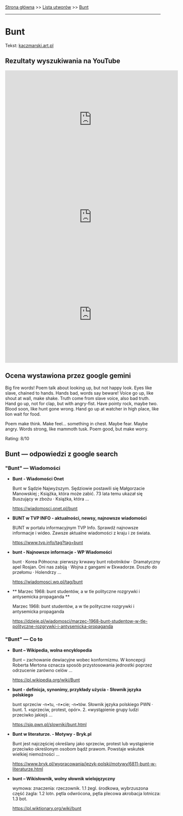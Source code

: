 [Strona główna](../index.md) >> [Lista utworów](../list.md) >> [Bunt](83.md)

---

# Bunt

Tekst: [kaczmarski.art.pl](https://www.kaczmarski.art.pl/tworczosc/wiersze/bunt/)

## Rezultaty wyszukiwania na YouTube

<iframe width="560" height="315" src="https://www.youtube.com/embed/ZeezuNcC8Is?si=IdontcarewhotheIRSsendsImnotpayingtaxes" title="YouTube video player" frameborder="0" allow="accelerometer; autoplay; clipboard-write; encrypted-media; gyroscope; picture-in-picture; web-share" referrerpolicy="strict-origin-when-cross-origin" allowfullscreen></iframe>

<iframe width="560" height="315" src="https://www.youtube.com/embed/a6AF-YdWi7k?si=IdontcarewhotheIRSsendsImnotpayingtaxes" title="YouTube video player" frameborder="0" allow="accelerometer; autoplay; clipboard-write; encrypted-media; gyroscope; picture-in-picture; web-share" referrerpolicy="strict-origin-when-cross-origin" allowfullscreen></iframe>

<iframe width="560" height="315" src="https://www.youtube.com/embed/jw7lGg9CT6A?si=IdontcarewhotheIRSsendsImnotpayingtaxes" title="YouTube video player" frameborder="0" allow="accelerometer; autoplay; clipboard-write; encrypted-media; gyroscope; picture-in-picture; web-share" referrerpolicy="strict-origin-when-cross-origin" allowfullscreen></iframe>

## Ocena wystawiona przez google gemini

Big fire words! Poem talk about looking up, but not happy look. Eyes like slave, chained to hands. Hands bad, words say beware! Voice go up, like shout at wall, make shake. Truth come from slave voice, also bad truth. Hand go up, not for clap, but with angry-fist. Have pointy rock, maybe two. Blood soon, like hunt gone wrong. Hand go up at watcher in high place, like lion wait for food. 

Poem make think. Make feel... something in chest. Maybe fear. Maybe angry. Words strong, like mammoth tusk. Poem good, but make worry. 

Rating: 8/10 


## Bunt — odpowiedzi z google search

### "Bunt" — Wiadomości

- **Bunt - Wiadomości Onet**

    Bunt w Sądzie Najwyższym. Sędziowie postawili się Małgorzacie Manowskiej ; Książka, która może zabić. 73 lata temu ukazał się Buszujący w zbożu · Książka, która ... 

   <https://wiadomosci.onet.pl/bunt>
- **BUNT w TVP INFO - aktualności, newsy, najnowsze wiadomości**

    BUNT w portalu informacyjnym TVP Info. Sprawdź najnowsze informacje i wideo. Zawsze aktualne wiadomości z kraju i ze świata. 

   <https://www.tvp.info/tag?tag=bunt>
- **bunt - Najnowsze informacje - WP Wiadomości**

    bunt · Korea Północna: pierwszy krwawy bunt robotników · Dramatyczny apel Rosjan. Oni nas zabiją · Wojna z gangami w Ekwadorze. Doszło do przełomu · Holendrzy ... 

   <https://wiadomosci.wp.pl/tag/bunt>
- **  Marzec 1968: bunt studentów, a w tle polityczne rozgrywki i antysemicka propaganda  **

    Marzec 1968: bunt studentów, a w tle polityczne rozgrywki i antysemicka propaganda 

   <https://dzieje.pl/wiadomosci/marzec-1968-bunt-studentow-w-tle-polityczne-rozgrywki-i-antysemicka-propaganda>

### "Bunt" — Co to

- **Bunt – Wikipedia, wolna encyklopedia**

    Bunt – zachowanie dewiacyjne wobec konformizmu. W koncepcji Roberta Mertona oznacza sposób przystosowania jednostki poprzez odrzucenie zarówno celów ... 

   <https://pl.wikipedia.org/wiki/Bunt>
- **bunt - definicja, synonimy, przykłady użycia - Słownik języka polskiego**

    bunt sprzeciw -n•tu, -n•cie; -n•tów. Słownik języka polskiego PWN · bunt. 1. «sprzeciw, protest, opór». 2. «wystąpienie grupy ludzi przeciwko jakiejś ... 

   <https://sjp.pwn.pl/slowniki/bunt.html>
- **Bunt w literaturze. - Motywy - Bryk.pl**

    Bunt jest najczęściej określany jako sprzeciw, protest lub wystąpienie przeciwko określonym osobom bądź prawom. Powstaje wskutek wielkiej niemożności ... 

   <https://www.bryk.pl/wypracowania/jezyk-polski/motywy/6811-bunt-w-literaturze.html>
- **bunt – Wikisłownik, wolny słownik wielojęzyczny**

    wymowa: znaczenia: rzeczownik. 1.1 żegl. środkowa, wybrzuszona część żagla: 1.2 lotn. pętla odwrócona, pętla plecowa akrobacja lotnicza: 1.3 bot. 

   <https://pl.wiktionary.org/wiki/bunt>


